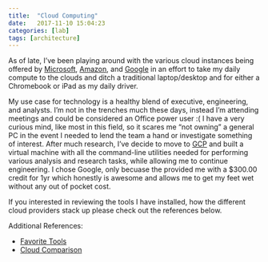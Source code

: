 ```yaml
---
title:  "Cloud Computing"
date:   2017-11-10 15:04:23
categories: [lab]
tags: [architecture]
---
```

As of late, I’ve been playing around with the various cloud instances being offered by [Microsoft](https://azure.microsoft.com/), [Amazon](https://aws.amazon.com/), and [Google](https://cloud.google.com/) in an effort to take my daily compute to the clouds and ditch a traditional laptop/desktop and for either a Chromebook or iPad as my daily driver.  

My use case for technology is a healthy blend of executive, engineering, and analysts. I’m not in the trenches much these days, instead I’m attending meetings and could be considered an Office power user :( I have a very curious mind, like most in this field, so it scares me “not owning” a general PC in the event I needed to lend the team a hand or investigate something of interest. After much research, I’ve decide to move to [GCP](https://cloud.google.com/) and built a virtual machine with all the command-line utilities needed for performing various analysis and research tasks, while allowing me to continue engineering.  I chose Google, only becuase the provided me with a $300.00 credit for 1yr which honestly is awesome and allows me to get my feet wet without any out of pocket cost.

If you interested in reviewing the tools I have installed, how the different cloud providers stack up please check out the references below.

Additional References:<br>
* [Favorite Tools](https://ashbyca.github.io/2016/analyst-lab/)
* [Cloud Comparison](https://ashby.keybase.pub/Blog/Cloud%20Comparison.xls)

